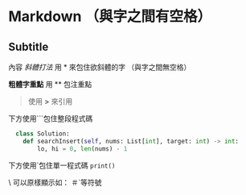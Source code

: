 # Markdown （與字之間有空格）
  ## Subtitle
  內容
*斜體打法* 用 * 來包住欲斜體的字 （與字之間無空格）

**粗體字重點** 用 ** 包注重點

>使用 **>** 來引用
>
下方使用```包住整段程式碼

```python
  class Solution:
    def searchInsert(self, nums: List[int], target: int) -> int:
        lo, hi = 0, len(nums) - 1
```

下方使用\`包住單一程式碼
`print()`

\ 可以原樣顯示如： ＃\`等符號




    
    
